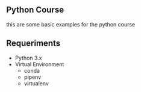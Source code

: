 ## Python Course
this are some basic examples for the python course

## Requeriments

- Python 3.x
- Virtual Environment
	- conda
	- pipenv
	- virtualenv 
